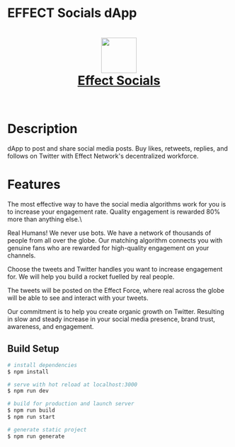 # EFFECT Socials dApp


<div align="center">
<a href="https://socials.effect.network" target="_blank"><h1> <img src="https://socials.effect.network/_nuxt/img/effect-socials_h100.4f0f9f8.png" width="80px"><br/>Effect Socials</h1></a>     
</div>
<p align="center"> <a href="effect.network" target="_blank"><img alt="" src="https://img.shields.io/badge/Website-EA4C89?style=normal&logo=dribbble&logoColor=white" style="vertical-align:center" /></a> <a href="https://twitter.com/effectaix/" target="_blank"><img alt="" src="https://img.shields.io/badge/Twitter-1DA1F2?style=normal&logo=twitter&logoColor=white" style="vertical-align:center" /></a> <a href="}" target="_blank"><img alt="" src="https://img.shields.io/badge/LinkedIn-0077B5?style=normal&logo=linkedin&logoColor=white" style="vertical-align:center" /></a> </p>

# Description
dApp to post and share social media posts. 
Buy likes, retweets, replies, and follows on Twitter with Effect Network's decentralized workforce.

# Features
The most effective way to have the social media algorithms work for you is to increase your engagement rate. Quality engagement is rewarded 80% more than anything else.\

Real Humans! We never use bots. We have a network of thousands of people from all over the globe. Our matching algorithm connects you with genuine fans who are rewarded for high-quality engagement on your channels.

Choose the tweets and Twitter handles you want to increase engagement for. We will help you build a rocket fuelled by real people.

The tweets will be posted on the Effect Force, where real across the globe will be able to see and interact with your tweets.

Our commitment is to help you create organic growth on Twitter. Resulting in slow and steady increase in your social media presence, brand trust, awareness, and engagement.

## Build Setup

```bash
# install dependencies
$ npm install

# serve with hot reload at localhost:3000
$ npm run dev

# build for production and launch server
$ npm run build
$ npm run start

# generate static project
$ npm run generate
```
